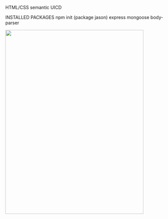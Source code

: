 HTML/CSS
semantic UICD

INSTALLED PACKAGES
npm init (package jason)
express
mongoose
body-parser


<img jsname="uLHQEd" class="SzDcob" width="431" height="574" src="https://lh3.googleusercontent.com/vCWUQnkTPgrKIcR3XHb6VamOgmrXo-mSBS--vNt0r2PcVQdeRP9Bfz1qRAQAF1janmSmXU6bzj2L7QbvnIM7uZVS7GO9R7uIbHtATDhcgkorha4P43VXa6DURNPUfiU17hSugGN2w7ILRy-pFq6-rzJmboHzHsGes7wlE37UkqZYM1ASx4R-EybB-N6m7mqyRFwPVzHZ8cRdKqBkAaaIpMQqLo4Xk6XLezW-oFHCF198f_7oR66km0v-A0Gr77El0x64ofnX4Ep7ZwsCoEudc1JN4KeyU0CLYKdHdd1PNyKV5lmuLSrLU2oDRZSaVwMf8aPF_hULFjVolInK8CHNVPslBJFVBkX_evvFUyHDBMSRD0T51QYuTlsMoGPs5TivLmYUT_cxO0X9g09IwlM-Knd1EtYemgRftMd3-UuimvkOMDlm-uBr3Q0eoSyXWG6PeF-5iHB4KDvbGXdJa6RXr3KUem50mHZEr1P-PtEDJGC4c-dUQfFuDdPAn9ZU9LEyzUr5hOdtptfG6Huxi6RVM_i0beorc2YRKyqJFqZCaD6uRh-hQD8Z_S5XqlQbBBc0H3W2jd0LOxeIB8_Fn1tEC_buTJ2P7tcSlypbq7ufbN4L9fYc1toNX3SLWQAm6bZNwBQixPv3sAnxz-qWWazvTrsacg=w674-h897-no" style="transform: translate3d(0px, 0px, 0px) rotate(0deg);" aria-label="Photo - Portrait - Oct 27, 2018, 1:54:55 PM">

